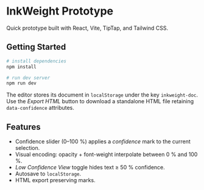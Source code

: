 # InkWeight Prototype

Quick prototype built with React, Vite, TipTap, and Tailwind CSS.

## Getting Started

```bash
# install dependencies
npm install

# run dev server
npm run dev
```

The editor stores its document in `localStorage` under the key `inkweight-doc`. Use the *Export HTML* button to download a standalone HTML file retaining `data-confidence` attributes.

## Features

* Confidence slider (0–100 %) applies a *confidence* mark to the current selection.
* Visual encoding: opacity + font-weight interpolate between 0 % and 100 %.
* *Low Confidence View* toggle hides text ≥ 50 % confidence.
* Autosave to `localStorage`.
* HTML export preserving marks. 